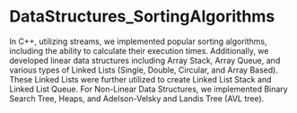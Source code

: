 # DataStructures_SortingAlgorithms
In C++, utilizing streams, we implemented popular sorting algorithms, including the ability to calculate their execution times. Additionally, we developed linear data structures including Array Stack, Array Queue, and various types of Linked Lists (Single, Double, Circular, and Array Based). These Linked Lists were further utilized to create Linked List Stack and Linked List Queue. For Non-Linear Data Structures, we implemented Binary Search Tree, Heaps, and Adelson-Velsky and Landis Tree (AVL tree).
